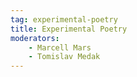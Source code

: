 ```yaml
---
tag: experimental-poetry
title: Experimental Poetry
moderators:
    - Marcell Mars
    - Tomislav Medak
---
```

